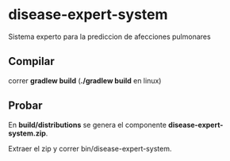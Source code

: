 # disease-expert-system
Sistema experto para la prediccion de afecciones pulmonares

## Compilar
correr __gradlew build__ (__./gradlew build__ en linux)

## Probar
En __build/distributions__ se genera el componente __disease-expert-system.zip__.

Extraer el zip y correr bin/disease-expert-system.


